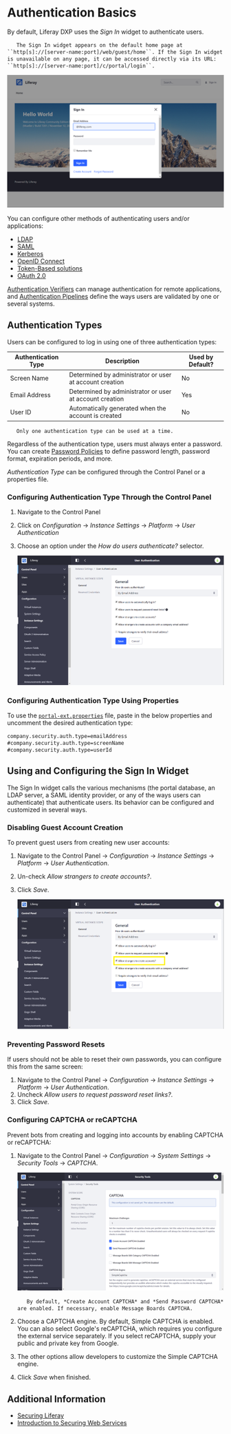 # Authentication Basics

By default, Liferay DXP uses the _Sign In_ widget to authenticate users.

```note::
   The Sign In widget appears on the default home page at ``http[s]://[server-name:port]/web/guest/home``. If the Sign In widget is unavailable on any page, it can be accessed directly via its URL: ``http[s]://[server-name:port]/c/portal/login``.
```

![The default Liferay home page](./authentication-basics/images/01.png)

You can configure other methods of authenticating users and/or applications:

-   [LDAP](../../users-and-permissions/devops/connecting-to-a-user-directory/connecting-to-an-ldap-directory.md)
-   [SAML](./configuring-sso/authenticating-with-saml/saml-authentication-process-overview.md.md)
-   [Kerberos](./configuring-sso/authenticating-with-kerberos.md)
-   [OpenID Connect](./configuring-sso/other-ssos/using-openid-connect.md)
-   [Token-Based solutions](./configuring-sso/token-based-authentication.md)
-   [OAuth 2.0](./configuring-sso/using-oauth2/introduction-to-using-oauth2.md)

[Authentication Verifiers](./securing-web-services/using-authentication-verifiers.md) can manage authentication for remote applications, and [Authentication Pipelines](../../developing-applications/README.md) define the ways users are validated by one or several systems.

## Authentication Types

Users can be configured to log in using one of three authentication types:

| Authentication Type | Description                                             | Used by Default? |
| ------------------- | ------------------------------------------------------- | ---------------- |
| Screen Name         | Determined by administrator or user at account creation | No               |
| Email Address       | Determined by administrator or user at account creation | Yes              |
| User ID             | Automatically generated when the account is created     | No               |

```note::
   Only one authentication type can be used at a time.
```

Regardless of the authentication type, users must always enter a password. You can create [Password Policies](../../users-and-permissions/devops/README.md) to define password length, password format, expiration periods, and more.

_Authentication Type_ can be configured through the Control Panel or a properties file.

### Configuring Authentication Type Through the Control Panel

1. Navigate to the Control Panel
1. Click on _Configuration_ &rarr; _Instance Settings_ &rarr; _Platform_ &rarr; _User Authentication_
1. Choose an option under the _How do users authenticate?_ selector.

    ![Figure 1: You can select from three types of authentication.](./authentication-basics/images/03.png)

### Configuring Authentication Type Using Properties

To use the [`portal-ext.properties`](https://learn.liferay.com/dxp/7.x/en/installation-and-upgrades/reference/portal-properties.html) file, paste in the below properties and uncomment the desired authentication type:

```properties
company.security.auth.type=emailAddress
#company.security.auth.type=screenName
#company.security.auth.type=userId
```

## Using and Configuring the Sign In Widget

The Sign In widget calls the various mechanisms (the portal database, an LDAP server, a SAML identity provider, or any of the ways users can authenticate) that authenticate users. Its behavior can be configured and customized in several ways.

### Disabling Guest Account Creation

To prevent guest users from creating new user accounts:

1. Navigate to the Control Panel &rarr; _Configuration_ &rarr; _Instance Settings_ &rarr; _Platform_ &rarr; _User Authentication_.
1. Un-check _Allow strangers to create accounts?_.
1. Click _Save_.

    ![Figure 2: Guests can't create accounts if this box is unchecked.](./authentication-basics/images/04.png)

### Preventing Password Resets

If users should not be able to reset their own passwords, you can configure this from the same screen:

1. Navigate to the Control Panel &rarr; _Configuration_ &rarr; _Instance Settings_ &rarr; _Platform_ &rarr; _User Authentication_.
1. Uncheck _Allow users to request password reset links?_.
1. Click _Save_.

### Configuring CAPTCHA or reCAPTCHA

Prevent bots from creating and logging into accounts by enabling CAPTCHA or reCAPTCHA:

1. Navigate to the Control Panel &rarr; _Configuration_ &rarr; _System Settings_ &rarr; _Security Tools_ &rarr; _CAPTCHA_.

    ![The CAPTCHA configuration screen.](./authentication-basics/images/02.png)

    ```note::
       By default, *Create Account CAPTCHA* and *Send Password CAPTCHA* are enabled. If necessary, enable Message Boards CAPTCHA.
    ```

1. Choose a CAPTCHA engine. By default, Simple CAPTCHA is enabled. You can also select Google's reCAPTCHA, which requires you configure the external service separately. If you select reCAPTCHA, supply your public and private key from Google.
1. The other options allow developers to customize the Simple CAPTCHA engine.
1. Click _Save_ when finished.

## Additional Information

-   [Securing Liferay](./introduction-to-securing-liferay.md)
-   [Introduction to Securing Web Services](./securing-web-services/introduction-to-securing-web-services.md)
